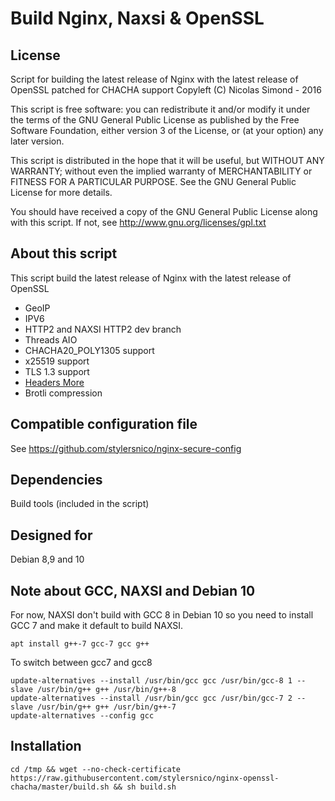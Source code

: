 Build Nginx, Naxsi & OpenSSL
============================

## License
Script for building the latest release of Nginx with the latest release of OpenSSL patched for CHACHA support
Copyleft (C) Nicolas Simond - 2016

This script is free software: you can redistribute it and/or modify
it under the terms of the GNU General Public License as published by
the Free Software Foundation, either version 3 of the License, or
(at your option) any later version.

This script is distributed in the hope that it will be useful,
but WITHOUT ANY WARRANTY; without even the implied warranty of
MERCHANTABILITY or FITNESS FOR A PARTICULAR PURPOSE.  See the
GNU General Public License for more details.

You should have received a copy of the GNU General Public License
along with this script.  If not, see <http://www.gnu.org/licenses/gpl.txt>

## About this script
This script build the latest release of Nginx with the latest release of OpenSSL

- GeoIP
- IPV6
- HTTP2 and NAXSI HTTP2 dev branch
- Threads AIO
- CHACHA20_POLY1305 support
- x25519 support
- TLS 1.3 support
- [Headers More](https://github.com/openresty/headers-more-nginx-module)
- Brotli compression

## Compatible configuration file

See https://github.com/stylersnico/nginx-secure-config

## Dependencies
Build tools (included in the script)


## Designed for
Debian 8,9 and 10

## Note about GCC, NAXSI and Debian 10

For now, NAXSI don't build with GCC 8 in Debian 10 so you need to install GCC 7 and make it default to build NAXSI.

`apt install g++-7 gcc-7 gcc g++`

To switch between gcc7 and gcc8

```
update-alternatives --install /usr/bin/gcc gcc /usr/bin/gcc-8 1 --slave /usr/bin/g++ g++ /usr/bin/g++-8
update-alternatives --install /usr/bin/gcc gcc /usr/bin/gcc-7 2 --slave /usr/bin/g++ g++ /usr/bin/g++-7
update-alternatives --config gcc
```


## Installation
`cd /tmp && wget --no-check-certificate https://raw.githubusercontent.com/stylersnico/nginx-openssl-chacha/master/build.sh && sh build.sh`
